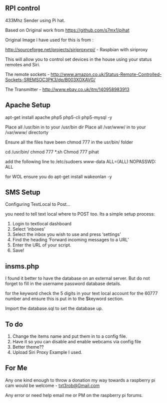 RPI control
------------

433Mhz Sender using Pi hat.

Based on Original work from https://github.com/s7mx1/pihat

Original Image i have used for this is from :

http://sourceforge.net/projects/siriproxyrpi/  - Raspbian with siriproxy

This will allow you to control set devices in the house using your status remotes and Siri.

The remote sockets - http://www.amazon.co.uk/Status-Remote-Controlled-Sockets-SREMSOC3PK3/dp/B003XOXAVG/

The Transmitter - http://www.ebay.co.uk/itm/140958983913

Apache Setup
------------

apt-get install apache php5 php5-cli php5-mysql -y

Place all /usr/bin in to your /usr/bin dir
Place all /var/www/ in to your /var/www/ directorty

Ensure all the files have been chmod 777 in the usr/bin/ folder

cd /usr/bin/
chmod 777 *.sh
Chmod 777 pihat


add the following line to /etc/sudoers
www-data ALL=(ALL) NOPASSWD: ALL

for WOL ensure you do apt-get install wakeonlan -y

SMS Setup
------------

Configuring TextLocal to Post…

you need to tell text local where to POST too. Its a simple setup process:

1. Login to textlocal dashboard
2. Select ‘inboxes’
3. Select the inbox you wish to use and press ‘settings’
4. Find the heading ‘Forward incoming messages to a URL’
5. Enter the URL of your script.
6. Save!


insms.php
------------
I found it better to have the database on an external server.
But do not forget to fill in the username password database details.

for the keyword check the 5 digits in your text local account for the 60777 number 
and ensure this is put in to the $keyword section.

Import the database.sql to set the database up.

To do
---------------
1) Change the items name and put them in to a config file.
2) Have it so you can disable and enable webcams via config file
3) Better theme??
4) Upload Siri Proxy Example I used.

For Me
--------------
Any one kind enough to throw a donation my way towards a raspberry pi cam would be welcome - txt3rob@Gmail.com

Any error or need help email me or PM on the raspberry pi forums.

